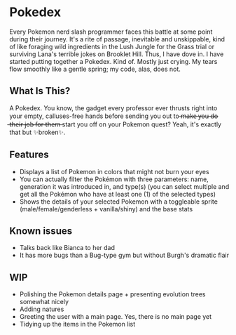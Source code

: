 # Pokedex
Every Pokemon nerd slash programmer faces this battle at some point during their journey. It's a rite of passage, inevitable and unskippable, kind of like foraging wild ingredients in the Lush Jungle for the Grass trial or surviving Lana's terrible jokes on Brooklet Hill.
Thus, I have dove in. I have started putting together a Pokedex.
Kind of. Mostly just crying. My tears flow smoothly like a gentle spring; my code, alas, does not. 

## What Is This?
A Pokedex. You know, the gadget every professor ever thrusts right into your empty, calluses-free hands before sending you out to ̶m̶a̶k̶e̶ ̶y̶o̶u̶ ̶d̶o̶ ̶t̶h̶e̶i̶r̶ ̶j̶o̶b̶ ̶f̶o̶r̶ ̶t̶h̶e̶m̶ start you off on your Pokemon quest? Yeah, it's exactly that but :sparkles:broken:sparkles:.

## Features
- Displays a list of Pokemon in colors that might not burn your eyes
- You can actually filter the Pokémon with three parameters: name, generation it was introduced in, and type(s) (you can select multiple and get all the Pokémon who have at least one (1) of the selected types)
- Shows the details of your selected Pokemon with a toggleable sprite (male/female/genderless + vanilla/shiny) and the base stats

## Known issues
- Talks back like Bianca to her dad
- It has more bugs than a Bug-type gym but without Burgh's dramatic flair

## WIP
- Polishing the Pokemon details page + presenting evolution trees somewhat nicely
- Adding natures
- Greeting the user with a main page. Yes, there is no main page yet
- Tidying up the items in the Pokemon list
